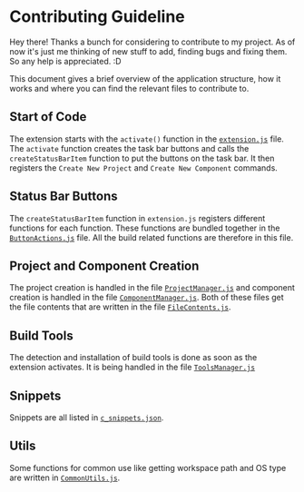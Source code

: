 # Contributing Guideline

Hey there! Thanks a bunch for considering to contribute to my project. As of now
it's just me thinking of new stuff to add, finding bugs and fixing them. So any
help is appreciated. :D

This document gives a brief overview of the application structure, how it works
and where you can find the relevant files to contribute to.

## Start of Code

The extension starts with the `activate()` function in the [`extension.js`][1]
file. The `activate` function creates the task bar buttons and calls the
`createStatusBarItem` function to put the buttons on the task bar. It then
registers the `Create New Project` and `Create New Component` commands.

## Status Bar Buttons

The `createStatusBarItem` function in `extension.js` registers different functions
for each function. These functions are bundled together in the [`ButtonActions.js`][2]
file. All the build related functions are therefore in this file.

## Project and Component Creation

The project creation is handled in the file [`ProjectManager.js`][3] and
component creation is handled in the file [`ComponentManager.js`][4].
Both of these files get the file contents that are written in the file
[`FileContents.js`][5].

## Build Tools

The detection and installation of build tools is done as soon as the extension
activates. It is being handled in the file [`ToolsManager.js`][6]

## Snippets

Snippets are all listed in [`c_snippets.json`][7].

## Utils

Some functions for common use like getting workspace path and OS type are
written in [`CommonUtils.js`][8].

[1]: ./extension.js
[2]: ./source/ButtonActions.js
[3]: ./source/ProjectManager.js
[4]: ./source/ComponentManager.js
[5]: ./source/FileContents.js
[6]: ./source/ToolsManager.js
[7]: ./source/c_snippets.json
[8]: ./source/CommonUtils.js
